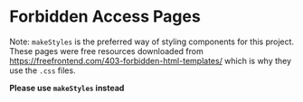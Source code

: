 # Forbidden Access Pages

Note: `makeStyles` is the preferred way of styling components for this project. These pages were free resources
downloaded from https://freefrontend.com/403-forbidden-html-templates/ which is why they use the `.css` files.

**Please use `makeStyles` instead**

